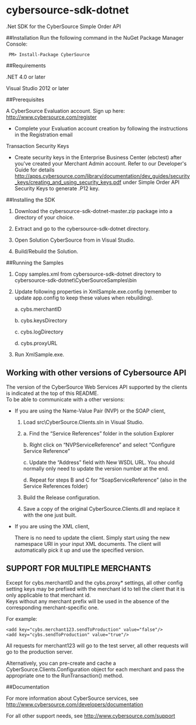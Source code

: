 cybersource-sdk-dotnet
======================

.Net SDK for the CyberSource Simple Order API

##Installation
Run the following command in the NuGet Package Manager Console:

     PM> Install-Package CyberSource
##Requirements

.NET 4.0 or later

Visual Studio 2012 or later

##Prerequisites


A CyberSource Evaluation account. Sign up here:  <http://www.cybersource.com/register>

* Complete your Evaluation account creation by following the instructions in the Registration email

Transaction Security Keys

* Create security keys in the Enterprise Business Center (ebctest) after you've created your Merchant Admin account. 
Refer to our Developer's Guide for details <http://apps.cybersource.com/library/documentation/dev_guides/security_keys/creating_and_using_security_keys.pdf> under Simple Order API Security Keys to generate .P12 key.

##Installing the SDK 

1. Download the cybersource-sdk-dotnet-master.zip package into a directory of your choice. 

2. Extract and go to the cybersource-sdk-dotnet directory.

3. Open Solution CyberSource from in Visual Studio.

4. Build/Rebuild the Solution.

##Running the Samples

1. Copy samples.xml from cybersource-sdk-dotnet directory to cybersource-sdk-dotnet\CyberSourceSamples\bin

2. Update following properties in XmlSample.exe.config (remember to update app.config to keep these values when rebuilding).
	
	a. cybs.merchantID
	
	b. cybs.keysDirectory
	
	c. cybs.logDirectory
	
	d. cybs.proxyURL

3. Run XmlSample.exe.

## Working with other versions of Cybersource API

The version of the CyberSource Web Services API supported by the clients is indicated at the top of this README.  
To be able to communicate with a other versions:

* If you are using the Name-Value Pair (NVP) or the SOAP client,

    1. Load src\CyberSource.Clients.sln in Visual Studio.

    2.  
        a. Find the “Service References” folder in the solution Explorer
	
        b. Right click on “NVPServiceReference” and select “Configure Service Reference”
	
        c. Update the “Address” field with New WSDL URL. You should normally only need to update the version number at the end.
	
        d. Repeat for steps B and C for “SoapServiceReference” (also in the Service References folder)

    3. Build the Release configuration.

    4. Save a copy of the original CyberSource.Clients.dll and replace it with the one just built.


* If you are using the XML client,

    There is no need to update the client. Simply start using the new namespace URI in your input XML documents.
    The client will automatically pick it up and use the specified version.

## SUPPORT FOR MULTIPLE MERCHANTS

Except for cybs.merchantID and the cybs.proxy* settings, all other config setting keys may be prefixed with the merchant id to tell the client that it is only applicable to that merchant id.  
Keys without any merchant prefix will be used in the absence of the corresponding merchant-specific one.

For example:

	<add key="cybs.merchant123.sendToProduction" value="false"/>
	<add key="cybs.sendToProduction" value="true"/>

All requests for merchant123 will go to the test server, all other requests will go to the production server.

Alternatively, you can pre-create and cache a CyberSource.Clients.Configuration object for each merchant and pass the appropriate one to the RunTransaction() method.


##Documentation

For more information about CyberSource services, see <http://www.cybersource.com/developers/documentation>

For all other support needs, see <http://www.cybersource.com/support>
